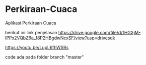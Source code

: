# Perkiraan-Cuaca
Aplikasi Perkiraan Cuaca

berikut ini link penjelasan https://drive.google.com/file/d/1HGXjM-IPPx2VQbZ6a_f8P2HBgdwNcxSF/view?usp=drivesdk

https://youtu.be/LupL6fhWSBs

code ada pada folder branch "master"
